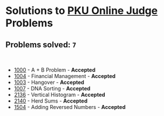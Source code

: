 # Solutions to [PKU Online Judge](http://poj.org/) Problems
## Problems solved: `7`

<br>

- [1000](https://github.com/kantuni/POJ/tree/master/1000) - A + B Problem - **Accepted**
- [1004](https://github.com/kantuni/POJ/tree/master/1004) - Financial Management - **Accepted**
- [1003](https://github.com/kantuni/POJ/tree/master/1003) - Hangover - **Accepted**
- [1007](https://github.com/kantuni/POJ/tree/master/1007) - DNA Sorting - **Accepted**
- [2136](https://github.com/kantuni/POJ/tree/master/2136) - Vertical Histogram - **Accepted**
- [2140](https://github.com/kantuni/POJ/tree/master/2140) - Herd Sums - **Accepted**
- [1504](https://github.com/kantuni/POJ/tree/master/1504) - Adding Reversed Numbers - **Accepted**
